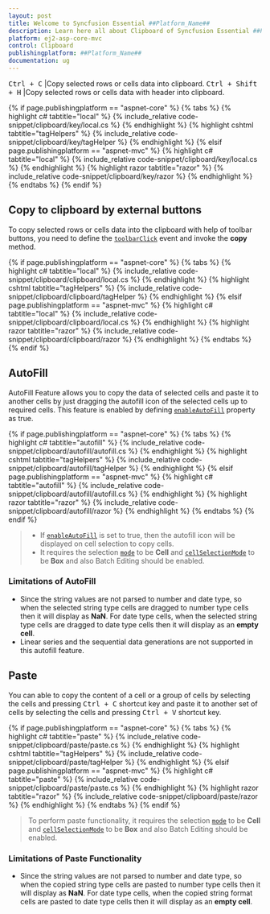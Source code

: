 ```yaml
---
layout: post
title: Welcome to Syncfusion Essential ##Platform_Name##
description: Learn here all about Clipboard of Syncfusion Essential ##Platform_Name## widgets based on HTML5 and jQuery.
platform: ej2-asp-core-mvc
control: Clipboard
publishingplatform: ##Platform_Name##
documentation: ug
---
```


<kbd>Ctrl + C</kbd> |Copy selected rows or cells data into clipboard.
<kbd>Ctrl + Shift + H</kbd> |Copy selected rows or cells data with header into clipboard.

{% if page.publishingplatform == "aspnet-core" %}
{% tabs %}
{% highlight c# tabtitle="local" %}
{% include_relative code-snippet/clipboard/key/local.cs %}
{% endhighlight %}
{% highlight cshtml tabtitle="tagHelpers" %}
{% include_relative code-snippet/clipboard/key/tagHelper %}
{% endhighlight %}
{% elsif page.publishingplatform == "aspnet-mvc" %}
{% highlight c# tabtitle="local" %}
{% include_relative code-snippet/clipboard/key/local.cs %}
{% endhighlight %}
{% highlight razor tabtitle="razor" %}
{% include_relative code-snippet/clipboard/key/razor %}
{% endhighlight %}
{% endtabs %}
{% endif %}



## Copy to clipboard by external buttons

To copy selected rows or cells data into the clipboard with help of toolbar buttons, you need to define the [`toolbarClick`](https://help.syncfusion.com/cr/aspnetcore-js2/Syncfusion.EJ2.Grids.Grid.html#Syncfusion_EJ2_Grids_Grid_ToolbarClick) event and invoke the **copy** method.

{% if page.publishingplatform == "aspnet-core" %}
{% tabs %}
{% highlight c# tabtitle="local" %}
{% include_relative code-snippet/clipboard/clipboard/local.cs %}
{% endhighlight %}
{% highlight cshtml tabtitle="tagHelpers" %}
{% include_relative code-snippet/clipboard/clipboard/tagHelper %}
{% endhighlight %}
{% elsif page.publishingplatform == "aspnet-mvc" %}
{% highlight c# tabtitle="local" %}
{% include_relative code-snippet/clipboard/clipboard/local.cs %}
{% endhighlight %}
{% highlight razor tabtitle="razor" %}
{% include_relative code-snippet/clipboard/clipboard/razor %}
{% endhighlight %}
{% endtabs %}
{% endif %}



## AutoFill

AutoFill Feature allows you to copy the data of selected cells and paste it to another cells by just dragging the autofill icon of the selected cells up to required cells. This feature is enabled by defining [`enableAutoFill`](https://help.syncfusion.com/cr/aspnetcore-js2/Syncfusion.EJ2.Grids.Grid.html#Syncfusion_EJ2_Grids_Grid_EnableAutoFill) property as true.

{% if page.publishingplatform == "aspnet-core" %}
{% tabs %}
{% highlight c# tabtitle="autofill" %}
{% include_relative code-snippet/clipboard/autofill/autofill.cs %}
{% endhighlight %}
{% highlight cshtml tabtitle="tagHelpers" %}
{% include_relative code-snippet/clipboard/autofill/tagHelper %}
{% endhighlight %}
{% elsif page.publishingplatform == "aspnet-mvc" %}
{% highlight c# tabtitle="autofill" %}
{% include_relative code-snippet/clipboard/autofill/autofill.cs %}
{% endhighlight %}
{% highlight razor tabtitle="razor" %}
{% include_relative code-snippet/clipboard/autofill/razor %}
{% endhighlight %}
{% endtabs %}
{% endif %}



> * If [`enableAutoFill`](https://help.syncfusion.com/cr/aspnetcore-js2/Syncfusion.EJ2.Grids.Grid.html#Syncfusion_EJ2_Grids_Grid_EnableAutoFill) is set to true, then the autofill icon will be displayed on cell selection to copy cells.
> * It requires the selection [`mode`](https://help.syncfusion.com/cr/aspnetcore-js2/Syncfusion.EJ2.Grids.GridSelectionSettings.html#Syncfusion_EJ2_Grids_GridSelectionSettings_Mode) to be **Cell** and [`cellSelectionMode`](https://help.syncfusion.com/cr/aspnetcore-js2/Syncfusion.EJ2.Grids.GridSelectionSettings.html#Syncfusion_EJ2_Grids_GridSelectionSettings_CellSelectionMode) to be **Box** and also Batch Editing should be enabled.

### Limitations of AutoFill

* Since the string values are not parsed to number and date type, so when the selected string type cells are dragged to number type cells then it will display as **NaN**. For date type cells, when the selected string type cells are dragged to date type cells then it will display as an **empty cell**.
* Linear series and the sequential data generations are not supported in this autofill feature.

## Paste

You can able to copy the content of a cell or a group of cells by selecting the cells and pressing <kbd>Ctrl + C</kbd> shortcut key and paste it to another set of cells by selecting the cells and pressing <kbd>Ctrl + V</kbd> shortcut key.

{% if page.publishingplatform == "aspnet-core" %}
{% tabs %}
{% highlight c# tabtitle="paste" %}
{% include_relative code-snippet/clipboard/paste/paste.cs %}
{% endhighlight %}
{% highlight cshtml tabtitle="tagHelpers" %}
{% include_relative code-snippet/clipboard/paste/tagHelper %}
{% endhighlight %}
{% elsif page.publishingplatform == "aspnet-mvc" %}
{% highlight c# tabtitle="paste" %}
{% include_relative code-snippet/clipboard/paste/paste.cs %}
{% endhighlight %}
{% highlight razor tabtitle="razor" %}
{% include_relative code-snippet/clipboard/paste/razor %}
{% endhighlight %}
{% endtabs %}
{% endif %}



> To perform paste functionality, it requires the selection [`mode`](https://help.syncfusion.com/cr/aspnetcore-js2/Syncfusion.EJ2.Grids.GridSelectionSettings.html#Syncfusion_EJ2_Grids_GridSelectionSettings_Mode) to be **Cell** and [`cellSelectionMode`](https://help.syncfusion.com/cr/aspnetcore-js2/Syncfusion.EJ2.Grids.GridSelectionSettings.html#Syncfusion_EJ2_Grids_GridSelectionSettings_CellSelectionMode) to be **Box** and also Batch Editing should be enabled.

### Limitations of Paste Functionality

* Since the string values are not parsed to number and date type, so when the copied string type cells are pasted to number type cells then it will display as **NaN**. For date type cells, when the copied string format cells are pasted to date type cells then it will display as an **empty cell**.